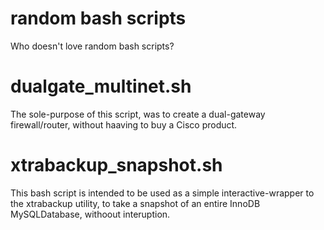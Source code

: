 random bash scripts
===
Who doesn't love random bash scripts?

dualgate_multinet.sh
=
The sole-purpose of this script, was to create a dual-gateway firewall/router, without haaving to buy a Cisco product.

xtrabackup_snapshot.sh
=
This bash script is intended to be used as a simple interactive-wrapper to the xtrabackup utility, to take a snapshot of an entire InnoDB MySQLDatabase, withoout interuption.
